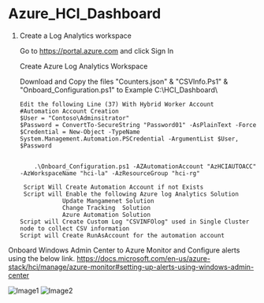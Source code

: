 # Azure_HCI_Dashboard
1.	Create a Log Analytics workspace

    Go to https://portal.azure.com and click Sign In
    
    Create Azure Log Analytics Workspace 
    
    Download and Copy the files "Counters.json" & "CSVInfo.Ps1" & "Onboard_Configuration.ps1" to Example C:\HCI_Dashboard\ 
		
		Edit the following Line (37) With Hybrid Worker Account 
		#Automation Account Creation 
		$User = "Contoso\Adminsitrator"
		$Password = ConvertTo-SecureString "Password01" -AsPlainText -Force
		$Credential = New-Object -TypeName System.Management.Automation.PSCredential -ArgumentList $User, $Password
		
		
			.\Onboard_Configuration.ps1 -AZAutomationAccount "AzHCIAUTOACC" -AzWorkspaceName "hci-la" -AzResourceGroup "hci-rg"
		 
		 Script Will Create Automation Account if not Exists 
		 Script will Enable the following Azure log Analytics Solution 
		 			Update Mangamenet Solution 
					Change Tracking  Solution 
					Azure Automation Solution
		Script will Create Custom Log "CSVINFOlog" used in Single Cluster node to collect CSV information 
		Script will Create RunAsAccount for the automation account 
		
Onboard Windows Admin Center to Azure Monitor and Configure alerts using the below link. 
https://docs.microsoft.com/en-us/azure-stack/hci/manage/azure-monitor#setting-up-alerts-using-windows-admin-center 


![Image1](https://user-images.githubusercontent.com/40923112/123639219-426e2580-d820-11eb-969c-4486a4011a34.png)
![Image2](https://user-images.githubusercontent.com/40923112/123639342-5fa2f400-d820-11eb-9b41-8bd11dec8c5a.png)

    

